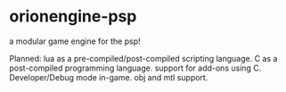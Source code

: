# orionengine-psp
a modular game engine for the psp!

Planned:
lua as a pre-compiled/post-compiled scripting language.
C as a post-compiled programming language.
support for add-ons using C.
Developer/Debug mode in-game.
obj and mtl support.
